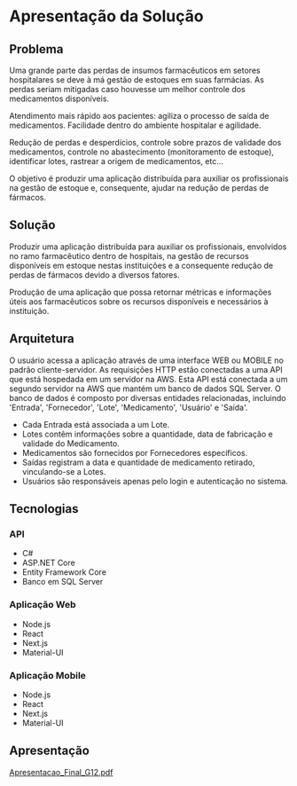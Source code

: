 # Apresentação da Solução

## Problema

Uma grande parte das perdas de insumos farmacêuticos em setores hospitalares se deve à má gestão de estoques em suas farmácias. As perdas seriam mitigadas caso houvesse um melhor controle dos medicamentos disponíveis.

Atendimento mais rápido aos pacientes: agiliza o processo de saída de medicamentos. Facilidade dentro do ambiente hospitalar e agilidade.

Redução de perdas e desperdícios, controle sobre prazos de validade dos medicamentos, controle no abastecimento (monitoramento de estoque), identificar lotes, rastrear a origem de medicamentos, etc…

O objetivo é produzir uma aplicação distribuída para auxiliar os profissionais na gestão de estoque e, consequente, ajudar na redução de perdas de fármacos.

## Solução

Produzir uma aplicação distribuída para auxiliar os profissionais, envolvidos no ramo farmacêutico dentro de hospitais, na gestão de recursos disponíveis em estoque nestas instituições e a consequente redução de perdas de fármacos devido a diversos fatores.

Produção de uma aplicação que possa retornar métricas e informações úteis aos farmacêuticos sobre os recursos disponíveis e necessários à instituição.

## Arquitetura

O usuário acessa a aplicação através de uma interface WEB ou MOBILE no padrão cliente-servidor.
As requisições HTTP estão conectadas a uma API que está hospedada em um servidor na AWS.
Esta API está conectada a um segundo servidor na AWS que mantém um banco de dados SQL Server.
O banco de dados é composto por diversas entidades relacionadas, incluindo 'Entrada', 'Fornecedor', 'Lote', 'Medicamento', 'Usuário' e 'Saída'.

- Cada Entrada está associada a um Lote.
- Lotes contêm informações sobre a quantidade, data de fabricação e validade do Medicamento.
- Medicamentos são fornecidos por Fornecedores específicos.
- Saídas registram a data e quantidade de medicamento retirado, vinculando-se a Lotes.
- Usuários são responsáveis apenas pelo login e autenticação no sistema.

## Tecnologias

### API

- C#
- ASP.NET Core
- Entity Framework Core
- Banco em SQL Server

### Aplicação Web

- Node.js
- React
- Next.js
- Material-UI

### Aplicação Mobile

- Node.js
- React
- Next.js
- Material-UI

## Apresentação

[Apresentacao_Final_G12.pdf](https://github.com/user-attachments/files/18069218/Apresentacao_Final_G12.pdf)

